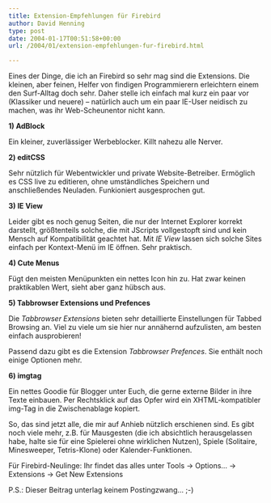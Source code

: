 ```yaml
---
title: Extension-Empfehlungen für Firebird
author: David Henning
type: post
date: 2004-01-17T00:51:58+00:00
url: /2004/01/extension-empfehlungen-fur-firebird.html

---
```

Eines der Dinge, die ich an Firebird so sehr mag sind die Extensions. Die kleinen, aber feinen, Helfer von findigen Programmierern erleichtern einem den Surf-Alltag doch sehr. Daher stelle ich einfach mal kurz ein paar vor (Klassiker und neuere) &#8211; natürlich auch um ein paar IE-User neidisch zu machen, was ihr Web-Scheunentor nicht kann.

**1) AdBlock**
  
Ein kleiner, zuverlässiger Werbeblocker. Killt nahezu alle Nerver.

**2) editCSS** 
  
Sehr nützlich für Webentwickler und private Website-Betreiber. Ermöglich es CSS live zu editieren, ohne umständliches Speichern und anschließendes Neuladen. Funkioniert ausgesprochen gut.

**3) IE View**
  
Leider gibt es noch genug Seiten, die nur der Internet Explorer korrekt darstellt, größtenteils solche, die mit JScripts vollgestopft sind und kein Mensch auf Kompatibilität geachtet hat. Mit _IE View_ lassen sich solche Sites einfach per Kontext-Menü im IE öffnen. Sehr praktisch.

**4) Cute Menus** 
  
Fügt den meisten Menüpunkten ein nettes Icon hin zu. Hat zwar keinen praktikablen Wert, sieht aber ganz hübsch aus.

**5) Tabbrowser Extensions und Prefences**
  
Die _Tabbrowser Extensions_ bieten sehr detaillierte Einstellungen für Tabbed Browsing an. Viel zu viele um sie hier nur annähernd aufzulisten, am besten einfach ausprobieren!
  
Passend dazu gibt es die Extension _Tabbrowser Prefences_. Sie enthält noch einige Optionen mehr.

**6) imgtag** 
  
Ein nettes Goodie für Blogger unter Euch, die gerne externe Bilder in ihre Texte einbauen. Per Rechtsklick auf das Opfer wird ein XHTML-kompatibler img-Tag in die Zwischenablage kopiert.

So, das sind jetzt alle, die mir auf Anhieb nützlich erschienen sind. Es gibt noch viele mehr, z.B. für Mausgesten (die ich absichtlich herausgelassen habe, halte sie für eine Spielerei ohne wirklichen Nutzen), Spiele (Solitaire, Minesweeper, Tetris-Klone) oder Kalender-Funktionen.
  
Für Firebird-Neulinge: Ihr findet das alles unter Tools -> Options&#8230; -> Extensions -> Get New Extensions

P.S.: Dieser Beitrag unterlag keinem Postingzwang&#8230; ;-)
